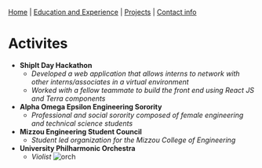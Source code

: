 [Home](https://github.com/caelenwalker/1000FinalProject) | [Education and Experience](https://github.com/caelenwalker/1000FinalProject/blob/master/experience.md)
| [Projects](https://github.com/caelenwalker/1000FinalProject/blob/master/project.md) | [Contact info](https://github.com/caelenwalker/1000FinalProject/blob/master/info.md)

# Activites

- **ShipIt Day Hackathon**
   - _Developed a web application that allows interns to network with other interns/associates in a virtual environment_
   - _Worked with a fellow teammate to build the front end using React JS and Terra components_
- **Alpha Omega Epsilon Engineering Sorority**
   - _Professional and social sorority composed of female engineering and technical science students_
- **Mizzou Engineering Student Council**
   - _Student led organization for the Mizzou College of Engineering_
- **University Philharmonic Orchestra**
   - _Violist_
![orch](https://scontent-ort2-1.xx.fbcdn.net/v/t1.0-9/75478497_10156647896257541_728259714181234688_o.jpg?_nc_cat=107&_nc_sid=730e14&_nc_ohc=1gxzi2yqNAIAX9PGkiO&_nc_ht=scontent-ort2-1.xx&oh=38679e403492969d9ae186f0669d6694&oe=5F46B022)

